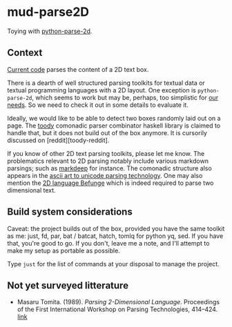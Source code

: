 # mud-parse2D

Toying with [python-parse-2d][parse2d].

[parse2d]: https://github.com/madman-bob/python-parse-2d


## Context

[Current code](src/mud_parse2D/__main__.py) parses the content of a 2D text box.

There  is  a  dearth  of  well structured  parsing  toolkits  for  textual  data
or  textual   programming  languages  with   a  2D  layout.  One   exception  is
`python-parse-2d`, which seems to work but may be, perhaps, too simplistic for
[our needs][needs]. So we need to check it out in some details to evaluate it.

[needs]: https://github.com/madman-bob/python-parse-2d/issues/1#issue-2337951670

Ideally, we  would like to be  able to detect two  boxes randomly laid out  on a
page. The [toody][toody] comonadic parser  combinator haskell library is claimed
to handle that,  but it does not build  out of the box anymore.  It is cursorily
discussed on [reddit][toody-reddit].

If  you  know of  other  2D  text parsing  toolkits,  please  let me  know.  The
problematics relevant to  2D parsing notably include  various markdown parsings;
such as [markdeep][markdeep] for instance.  The comonadic structure also appears
in the [ascii art to  unicode parsing technology][ascii-art-parse]. One may also
mention the [2D language Befunge][befunge] which is indeed required to parse two
dimensional text.

[toody]: https://github.com/evincarofautumn/Toody
[toddy-reddit]: https://www.reddit.com/r/haskell/comments/6hjsvf/requesting_feedback_on_2d_parser_combinator/
[markdeep]: https://github.com/morgan3d/markdeep.git
[ascii-art-parse]: https://github.com/fmthoma/ascii-art-to-unicode
[befunge]: https://codeberg.org/catseye/Befunge-93


## Build system considerations

Caveat: the project builds out of the box, provided you have the same toolkit as
me: just, fd,  par, bat / batcat, hatch,  tomlq for python yq, sed.  If you have
that, you're good to go. If you don't, leave me a note, and I'll attempt to make
my setup as portable as possible.

Type `just` for the list of commands at your disposal to manage the project.


## Not yet surveyed litterature

* Masaru  Tomita. (1989). *Parsing  2-Dimensional Language*. Proceedings  of the
First International Workshop on Parsing Technologies, 414–424.
[link](https://aclanthology.org/W89-0243)

